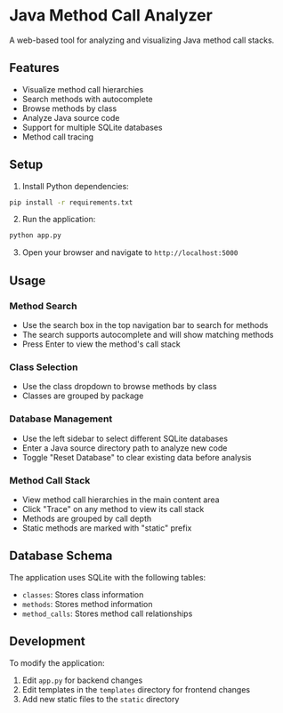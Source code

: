 # Java Method Call Analyzer

A web-based tool for analyzing and visualizing Java method call stacks.

## Features

- Visualize method call hierarchies
- Search methods with autocomplete
- Browse methods by class
- Analyze Java source code
- Support for multiple SQLite databases
- Method call tracing

## Setup

1. Install Python dependencies:
```bash
pip install -r requirements.txt
```

2. Run the application:
```bash
python app.py
```

3. Open your browser and navigate to `http://localhost:5000`

## Usage

### Method Search
- Use the search box in the top navigation bar to search for methods
- The search supports autocomplete and will show matching methods
- Press Enter to view the method's call stack

### Class Selection
- Use the class dropdown to browse methods by class
- Classes are grouped by package

### Database Management
- Use the left sidebar to select different SQLite databases
- Enter a Java source directory path to analyze new code
- Toggle "Reset Database" to clear existing data before analysis

### Method Call Stack
- View method call hierarchies in the main content area
- Click "Trace" on any method to view its call stack
- Methods are grouped by call depth
- Static methods are marked with "static" prefix

## Database Schema

The application uses SQLite with the following tables:

- `classes`: Stores class information
- `methods`: Stores method information
- `method_calls`: Stores method call relationships

## Development

To modify the application:

1. Edit `app.py` for backend changes
2. Edit templates in the `templates` directory for frontend changes
3. Add new static files to the `static` directory 
